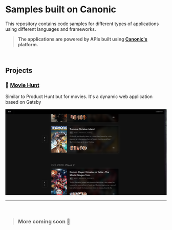 # Samples built on Canonic

This repository contains code samples for different types of applications using different languages and frameworks.

> **The applications are powered by APIs built using [Canonic's](https://canonic.dev) platform.**

<br/>

## Projects

### 🍿 [Movie Hunt](./moviehunt-web/)

Similar to Product Hunt but for movies. It's a dynamic web application based on Gatsby

![Screenshot](./moviehunt-web/screenshot.png)

---
<br/>

> ### More coming soon 🚀
